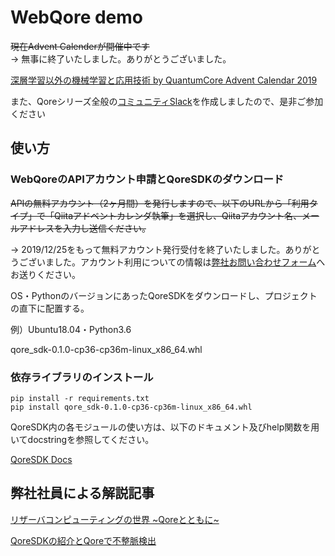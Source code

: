 # WebQore demo

~~現在Advent Calenderが開催中です~~  
→ 無事に終了いたしました。ありがとうございました。

[深層学習以外の機械学習と応用技術 by QuantumCore Advent Calendar 2019](https://qiita.com/advent-calendar/2019/quantumcore_reservoir)
  
また、Qoreシリーズ全般の[コミュニティSlack](https://forms.gle/6pmhD8owo6Fa8xBF6)を作成しましたので、是非ご参加ください

## 使い方

### WebQoreのAPIアカウント申請とQoreSDKのダウンロード

~~APIの無料アカウント（2ヶ月間）を発行しますので、以下のURLから「利用タイプ」で「Qiitaアドベントカレンダ執筆」を選択し、Qiitaアカウント名、メールアドレスを入力し送信ください。~~　　
  
→ 2019/12/25をもって無料アカウント発行受付を終了いたしました。ありがとうございました。アカウント利用についての情報は[弊社お問い合わせフォーム](https://docs.google.com/forms/d/e/1FAIpQLSdnUZw1sd6i9G51so8OLCbIoyLNiECZPXQhfvBvch98Zmx0Eg/viewform?usp=send_form)へお送りください。


OS・PythonのバージョンにあったQoreSDKをダウンロードし、プロジェクトの直下に配置する。

例）Ubuntu18.04・Python3.6

qore_sdk-0.1.0-cp36-cp36m-linux_x86_64.whl 

### 依存ライブラリのインストール

```
pip install -r requirements.txt
pip install qore_sdk-0.1.0-cp36-cp36m-linux_x86_64.whl
```

QoreSDK内の各モジュールの使い方は、以下のドキュメント及びhelp関数を用いてdocstringを参照してください。

[QoreSDK Docs](https://qcore-info.github.io/advent-calendar-2019/)

## 弊社社員による解説記事
[リザーバコンピューティングの世界 \~Qoreとともに\~](https://qiita.com/ryoppippi/items/f607c8828238094eade0)

[QoreSDKの紹介とQoreで不整脈検出](https://qiita.com/sk1010k/items/d8ca3332e6a1f1f939a1)
